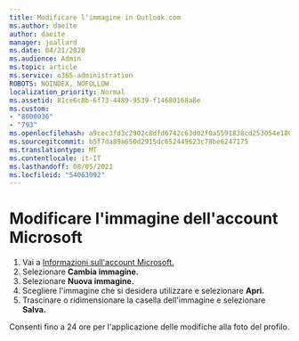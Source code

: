 ```yaml
---
title: Modificare l'immagine in Outlook.com
ms.author: daeite
author: daeite
manager: joallard
ms.date: 04/21/2020
ms.audience: Admin
ms.topic: article
ms.service: o365-administration
ROBOTS: NOINDEX, NOFOLLOW
localization_priority: Normal
ms.assetid: 81ce6c8b-6f73-4489-9539-f14680168a8e
ms.custom:
- "8000036"
- "793"
ms.openlocfilehash: a9cec3fd3c2902c8dfd6742c63d02f0a5591838cd253054e18052cf67648ec1b
ms.sourcegitcommit: b5f7da89a650d2915dc652449623c78be6247175
ms.translationtype: MT
ms.contentlocale: it-IT
ms.lasthandoff: 08/05/2021
ms.locfileid: "54063992"
---
```

# <a name="change-your-microsoft-account-picture"></a>Modificare l'immagine dell'account Microsoft

1. Vai a [Informazioni sull'account Microsoft.](https://go.microsoft.com/fwlink/p/?linkid=860841)
2. Selezionare **Cambia immagine.**
3. Selezionare **Nuova immagine.**
4. Scegliere l'immagine che si desidera utilizzare e selezionare **Apri.**
5. Trascinare o ridimensionare la casella dell'immagine e selezionare **Salva.**

Consenti fino a 24 ore per l'applicazione delle modifiche alla foto del profilo.